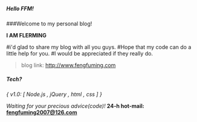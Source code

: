 ##### Hello FFM!

###Welcome to my personal blog!

<strong>I AM FLERMING</strong>

#i'd glad to share my blog with all you guys.
#Hope that my code can do a little help for you.
#I would be appreciated if they really do.


>blog link: http://www.fengfuming.com

##### Tech?

*{ v1.0: [ Node.js , jQuery , html , css ] }*

*Waiting for your precious advice(code)!*
**24-h hot-mail: fengfuming2007@126.com**


